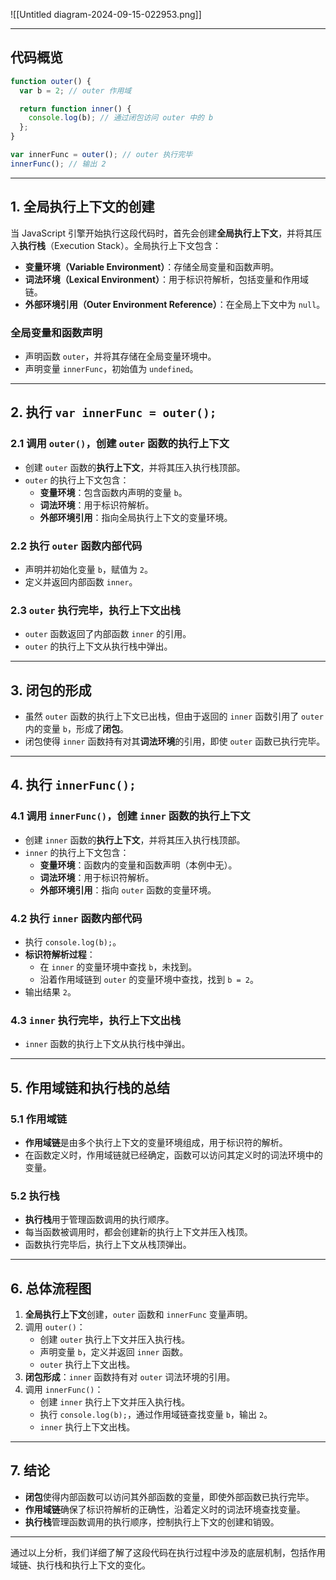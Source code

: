 ![[Untitled diagram-2024-09-15-022953.png]]


---

## 代码概览

```javascript
function outer() {
  var b = 2; // outer 作用域

  return function inner() {
    console.log(b); // 通过闭包访问 outer 中的 b
  };
}

var innerFunc = outer(); // outer 执行完毕
innerFunc(); // 输出 2
```

---

## 1. 全局执行上下文的创建

当 JavaScript 引擎开始执行这段代码时，首先会创建**全局执行上下文**，并将其压入**执行栈**（Execution Stack）。全局执行上下文包含：

- **变量环境（Variable Environment）**：存储全局变量和函数声明。
- **词法环境（Lexical Environment）**：用于标识符解析，包括变量和作用域链。
- **外部环境引用（Outer Environment Reference）**：在全局上下文中为 `null`。

### 全局变量和函数声明

- 声明函数 `outer`，并将其存储在全局变量环境中。
- 声明变量 `innerFunc`，初始值为 `undefined`。

---

## 2. 执行 `var innerFunc = outer();`

### 2.1 调用 `outer()`，创建 `outer` 函数的执行上下文

- 创建 `outer` 函数的**执行上下文**，并将其压入执行栈顶部。
- `outer` 的执行上下文包含：
  - **变量环境**：包含函数内声明的变量 `b`。
  - **词法环境**：用于标识符解析。
  - **外部环境引用**：指向全局执行上下文的变量环境。

### 2.2 执行 `outer` 函数内部代码

- 声明并初始化变量 `b`，赋值为 `2`。
- 定义并返回内部函数 `inner`。

### 2.3 `outer` 执行完毕，执行上下文出栈

- `outer` 函数返回了内部函数 `inner` 的引用。
- `outer` 的执行上下文从执行栈中弹出。

---

## 3. 闭包的形成

- 虽然 `outer` 函数的执行上下文已出栈，但由于返回的 `inner` 函数引用了 `outer` 内的变量 `b`，形成了**闭包**。
- 闭包使得 `inner` 函数持有对其**词法环境**的引用，即使 `outer` 函数已执行完毕。

---

## 4. 执行 `innerFunc();`

### 4.1 调用 `innerFunc()`，创建 `inner` 函数的执行上下文

- 创建 `inner` 函数的**执行上下文**，并将其压入执行栈顶部。
- `inner` 的执行上下文包含：
  - **变量环境**：函数内的变量和函数声明（本例中无）。
  - **词法环境**：用于标识符解析。
  - **外部环境引用**：指向 `outer` 函数的变量环境。

### 4.2 执行 `inner` 函数内部代码

- 执行 `console.log(b);`。
- **标识符解析过程**：
  - 在 `inner` 的变量环境中查找 `b`，未找到。
  - 沿着作用域链到 `outer` 的变量环境中查找，找到 `b = 2`。
- 输出结果 `2`。

### 4.3 `inner` 执行完毕，执行上下文出栈

- `inner` 函数的执行上下文从执行栈中弹出。

---

## 5. 作用域链和执行栈的总结

### 5.1 作用域链

- **作用域链**是由多个执行上下文的变量环境组成，用于标识符的解析。
- 在函数定义时，作用域链就已经确定，函数可以访问其定义时的词法环境中的变量。

### 5.2 执行栈

- **执行栈**用于管理函数调用的执行顺序。
- 每当函数被调用时，都会创建新的执行上下文并压入栈顶。
- 函数执行完毕后，执行上下文从栈顶弹出。

---

## 6. 总体流程图

1. **全局执行上下文**创建，`outer` 函数和 `innerFunc` 变量声明。
2. 调用 `outer()`：
   - 创建 `outer` 执行上下文并压入执行栈。
   - 声明变量 `b`，定义并返回 `inner` 函数。
   - `outer` 执行上下文出栈。
3. **闭包形成**：`inner` 函数持有对 `outer` 词法环境的引用。
4. 调用 `innerFunc()`：
   - 创建 `inner` 执行上下文并压入执行栈。
   - 执行 `console.log(b);`，通过作用域链查找变量 `b`，输出 `2`。
   - `inner` 执行上下文出栈。

---

## 7. 结论

- **闭包**使得内部函数可以访问其外部函数的变量，即使外部函数已执行完毕。
- **作用域链**确保了标识符解析的正确性，沿着定义时的词法环境查找变量。
- **执行栈**管理函数调用的执行顺序，控制执行上下文的创建和销毁。

---

通过以上分析，我们详细了解了这段代码在执行过程中涉及的底层机制，包括作用域链、执行栈和执行上下文的变化。